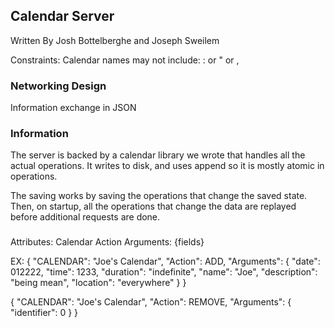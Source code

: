 ## Calendar Server
Written By Josh Bottelberghe and Joseph Sweilem


Constraints:
Calendar names may not include:
: or " or ,

### Networking Design
Information exchange in JSON


### Information
The server is backed by a calendar library we wrote that handles all the actual
operations. It writes to disk, and uses append so it is mostly atomic in
operations.  

The saving works by saving the operations that change the saved state. Then, on
startup, all the operations that change the data are replayed before additional requests are done.


###

Attributes:
Calendar
Action
Arguments: {fields}

EX:
{
    "CALENDAR": "Joe's Calendar",
    "Action": ADD,
    "Arguments": {
        "date": 012222,
        "time": 1233,
        "duration": "indefinite",
        "name": "Joe",
        "description": "being mean",
        "location": "everywhere"
    }
}

{
    "CALENDAR": "Joe's Calendar",
    "Action": REMOVE,
    "Arguments": {
        "identifier": 0
    }
}
